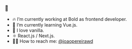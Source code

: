 ### 👋

- 🔥 I’m currently working at Bold as frontend developer.
- 🌱 I’m currently learning Vue.js.
- 🥠 I love vanilla.
- ⚛️ React.js / Next.js.
- 👊🏼 How to reach me: [@joaopereirawd](https://twitter.com/joaopereirawd)


